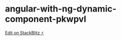 # angular-with-ng-dynamic-component-pkwpvl

[Edit on StackBlitz ⚡️](https://stackblitz.com/edit/angular-with-ng-dynamic-component-pkwpvl)